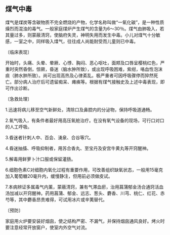 ## 煤气中毒

煤气是煤炭等含碳物质不完全燃烧的产物，化学名称叫做“一氧化碳”，是一种性质燥烈而混浊的毒气。一般家庭煤炉产生煤气的含量为6〜30％。煤气由肺吸入，若其量过多，则蒙蔽清窍，使脑府失灵，神明失用而发生中毒。小儿对煤气十分敏感，一室之中，同样吸入煤气，往往成人尚能耐受而儿童则已中毒。

〔临床表现〕

开始时，头痛、头晕、晕厥、心悸、胸闷、恶心呕吐，面颊及口唇呈樱桃红色，严重时突然昏倒，惊厥，昏迷（脑水肿所致），或出现呼吸困难，紫绀，咯血性泡沫痰（肺水肿所致）。尚可出现高热及心律紊乱。极严重者可因呼吸骤停而猝然死亡。部分病人治疗后可遗留痴呆、瘫痪等。根据有煤气接触史及上述中毒表现，即可作出诊断。

〔急救处理〕

1.迅速将病儿移至空气新鲜处，清除口及鼻腔内的分泌物，保持呼吸道通畅。

2.氧气吸入，有条件者最好用高压氧舱治疗。在没有氧气设备的现场，可行口对口的人工呼吸。

3.昏迷者针刺人中、百会、湧泉、合谷等穴。

4.昏迷抽搐、呼吸抑制者，用苏合香丸、至宝丹及安宫牛黄丸等开窍醒神。

5.解毒用鲜萝卜汁口服或保留灌肠。

6.细胞色素C对细胞内氧化过程有重要作用，可改善组织缺氧状态，一般用15毫克加入葡萄糖20毫升内，缓慢静注，但用前必须做皮试。

7.本病辨证多属毒气内薰，蒙蔽清窍，兼有气滞血瘀，治用菖蒲郁金汤合通窍活血汤加减以开窍醒神。药用菖蒲、郁金、远志、葱头、麝香、川芎、桃仁、红花、赤芍等，其中麝香昂贵难得，可试用冰片或辛荑替代。

〔预防〕

家庭用火炉要安装好烟囱，使之结构严密、不漏气，并保持烟囱通风良好。烤火时要注意经常开放窗户，使室内外空气对流。
